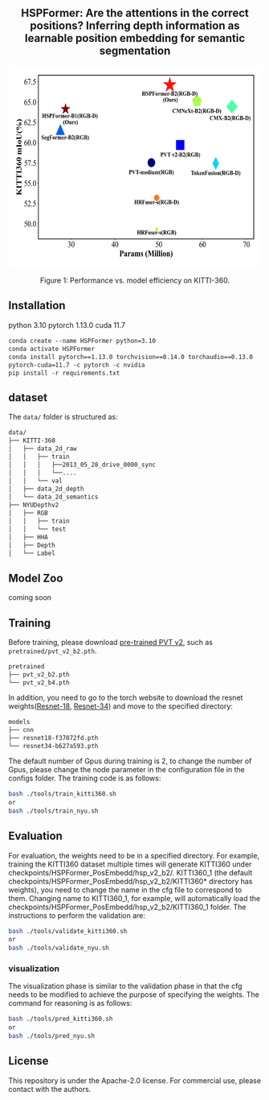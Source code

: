 <div align="center"> 

## HSPFormer: Are the attentions in the correct positions? Inferring depth information as learnable position embedding for semantic segmentation

</div>

<div align="center">
  <img src="./resources/image.png" height="400">
</div>
<p align="center">
  Figure 1: Performance vs. model efficiency on KITTI-360.
</p>



## Installation
python 3.10
pytorch 1.13.0
cuda 11.7

```text
conda create --name HSPFormer python=3.10
conda activate HSPFormer
conda install pytorch==1.13.0 torchvision==0.14.0 torchaudio==0.13.0 pytorch-cuda=11.7 -c pytorch -c nvidia
pip install -r requirements.txt
```

## dataset

The `data/` folder is structured as:
```text
data/
├── KITTI-360
│   ├── data_2d_raw
│   │   ├── train
│   │   │   ├──2013_05_28_drive_0000_sync
│   │   │   └──....
│   │   └── val
│   ├── data_2d_depth
│   └── data_2d_semantics
├── NYUDepthv2
│   ├── RGB
│   │   ├── train
│   │   └── test
│   ├── HHA
│   ├── Depth
│   └── Label
```

## Model Zoo

coming soon

## Training

Before training, please download [pre-trained PVT v2](https://github.com/whai362/PVT/tree/v2/classification), such as `pretrained/pvt_v2_b2.pth`.

```text
pretrained
├── pvt_v2_b2.pth
└── pvt_v2_b4.pth
```

In addition, you need to go to the torch website to download the resnet weights([Resnet-18](https://download.pytorch.org/models/resnet18-f37072fd.pth), [Resnet-34](https://download.pytorch.org/models/resnet34-b627a593.pth)) and move to the specified directory:

```text
models
├── cnn
├── resnet18-f37072fd.pth
└── resnet34-b627a593.pth
```

The default number of Gpus during training is 2, to change the number of Gpus, please change the node parameter in the configuration file in the configs folder. The training code is as follows:  

```bash
bash ./tools/train_kitti360.sh 
or
bash ./tools/train_nyu.sh 
```


## Evaluation
For evaluation, the weights need to be in a specified directory. For example, training the KITTI360 dataset multiple times will generate KITTI360 under checkpoints/HSPFormer_PosEmbedd/hsp_v2_b2/. KITTI360_1 (the default checkpoints/HSPFormer_PosEmbedd/hsp_v2_b2/KITTI360* directory has weights), you need to change the name in the cfg file to correspond to them. Changing name to KITTI360_1, for example, will automatically load the checkpoints/HSPFormer_PosEmbedd/hsp_v2_b2/KITTI360_1 folder. The instructions to perform the validation are:

```bash
bash ./tools/validate_kitti360.sh 
or
bash ./tools/validate_nyu.sh 
```

### visualization

The visualization phase is similar to the validation phase in that the cfg needs to be modified to achieve the purpose of specifying the weights. The command for reasoning is as follows:

```bash
bash ./tools/pred_kitti360.sh 
or
bash ./tools/pred_nyu.sh 
```

<!-- ## Acknowledgements
Thanks for the public repositories:
- [Pytorch Lightning](https://lightning.ai/docs/pytorch/stable)
- [DELIVER](https://github.com/jamycheung/DELIVER) -->

## License

This repository is under the Apache-2.0 license. For commercial use, please contact with the authors.
